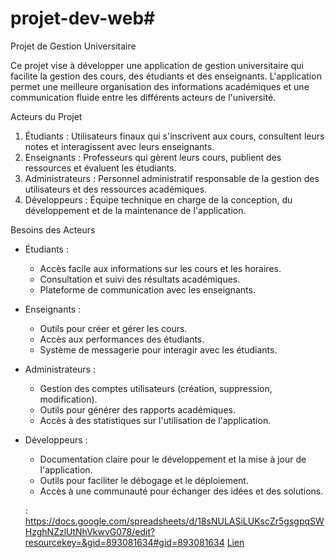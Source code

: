 # projet-dev-web# 
Projet de Gestion Universitaire 

Ce projet vise à développer une application de gestion universitaire qui facilite la gestion des cours, des étudiants et des enseignants. L'application permet une meilleure organisation des informations académiques et une communication fluide entre les différents acteurs de l'université.

Acteurs du Projet
1. Étudiants : Utilisateurs finaux qui s'inscrivent aux cours, consultent leurs notes et interagissent avec leurs enseignants.
2. Enseignants : Professeurs qui gèrent leurs cours, publient des ressources et évaluent les étudiants.
3. Administrateurs : Personnel administratif responsable de la gestion des utilisateurs et des ressources académiques.
4. Développeurs : Équipe technique en charge de la conception, du développement et de la maintenance de l'application.

 Besoins des Acteurs
- Étudiants :
  - Accès facile aux informations sur les cours et les horaires.
  - Consultation et suivi des résultats académiques.
  - Plateforme de communication avec les enseignants.

- Enseignants :
  - Outils pour créer et gérer les cours.
  - Accès aux performances des étudiants.
  - Système de messagerie pour interagir avec les étudiants.

- Administrateurs :
  - Gestion des comptes utilisateurs (création, suppression, modification).
  - Outils pour générer des rapports académiques.
  - Accès à des statistiques sur l'utilisation de l'application.

- Développeurs :
  - Documentation claire pour le développement et la mise à jour de l'application.
  - Outils pour faciliter le débogage et le déploiement.
  - Accès à une communauté pour échanger des idées et des solutions.

  : https://docs.google.com/spreadsheets/d/18sNULASiLUKscZr5gsgpqSWHzghNZzlUtNhVkwvG078/edit?resourcekey=&gid=893081634#gid=893081634
 [Lien](https://docs.google.com/spreadsheets/d/18sNULASiLUKscZr5gsgpqSWHzghNZzlUtNhVkwvG078/edit?resourcekey=&gid=893081634#gid=893081634) 


